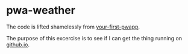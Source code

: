 # pwa-weather

The code is lifted shamelessly from [your-first-pwapp](https://developers.google.com/web/fundamentals/codelabs/your-first-pwapp/).

The purpose of this excercise is to see if I can get the thing running on [github.io](https://gugary.github.io/pwa-weather/).
